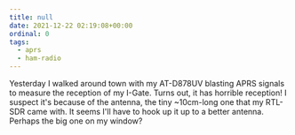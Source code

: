 ```yaml
---
title: null
date: 2021-12-22 02:19:08+00:00
ordinal: 0
tags:
  - aprs
  - ham-radio
---
```


Yesterday I walked around town with my AT-D878UV blasting APRS signals to
measure the reception of my I-Gate. Turns out, it has horrible reception! I
suspect it's because of the antenna, the tiny ~10cm-long one that my RTL-SDR
came with. It seems I'll have to hook up it up to a better antenna. Perhaps the
big one on my window?
